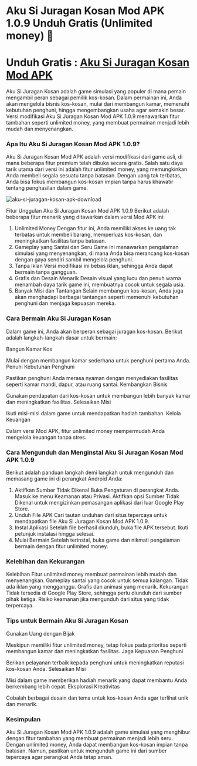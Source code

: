 # Aku Si Juragan Kosan Mod APK 1.0.9 Unduh Gratis (Unlimited money) 👋

# Unduh Gratis : [Aku Si Juragan Kosan Mod APK](https://gamemodfree.com/aku-si-juragan-kosan-apk)

Aku Si Juragan Kosan adalah game simulasi yang populer di mana pemain mengambil peran sebagai pemilik kos-kosan. Dalam permainan ini, Anda akan mengelola bisnis kos-kosan, mulai dari membangun kamar, memenuhi kebutuhan penghuni, hingga mengembangkan usaha agar semakin besar. Versi modifikasi Aku Si Juragan Kosan Mod APK 1.0.9 menawarkan fitur tambahan seperti unlimited money, yang membuat permainan menjadi lebih mudah dan menyenangkan.

### Apa Itu Aku Si Juragan Kosan Mod APK 1.0.9?
Aku Si Juragan Kosan Mod APK adalah versi modifikasi dari game asli, di mana beberapa fitur premium telah dibuka secara gratis. Salah satu daya tarik utama dari versi ini adalah fitur unlimited money, yang memungkinkan Anda membeli segala sesuatu tanpa batasan. Dengan uang tak terbatas, Anda bisa fokus membangun kos-kosan impian tanpa harus khawatir tentang penghasilan dalam game.

 ![aku-si-juragan-kosan-apk-download](https://github.com/user-attachments/assets/e57ceeaa-bbf7-476b-99d6-eea542cdc001)


Fitur Unggulan Aku Si Juragan Kosan Mod APK 1.0.9
Berikut adalah beberapa fitur menarik yang ditawarkan dalam versi Mod APK ini:

1. Unlimited Money
Dengan fitur ini, Anda memiliki akses ke uang tak terbatas untuk membeli barang, memperluas kos-kosan, dan meningkatkan fasilitas tanpa batasan.
2. Gameplay yang Santai dan Seru
Game ini menawarkan pengalaman simulasi yang menyenangkan, di mana Anda bisa merancang kos-kosan dengan gaya sendiri sambil mengelola penghuni.
3. Tanpa Iklan
Versi modifikasi ini bebas iklan, sehingga Anda dapat bermain tanpa gangguan.
4. Grafis dan Desain Menarik
Desain visual yang lucu dan penuh warna menambah daya tarik game ini, membuatnya cocok untuk segala usia.
5. Banyak Misi dan Tantangan
Selain membangun kos-kosan, Anda juga akan menghadapi berbagai tantangan seperti memenuhi kebutuhan penghuni dan menjaga kepuasan mereka.

### Cara Bermain Aku Si Juragan Kosan
Dalam game ini, Anda akan berperan sebagai juragan kos-kosan. Berikut adalah langkah-langkah dasar untuk bermain:

Bangun Kamar Kos

Mulai dengan membangun kamar sederhana untuk penghuni pertama Anda.
Penuhi Kebutuhan Penghuni

Pastikan penghuni Anda merasa nyaman dengan menyediakan fasilitas seperti kamar mandi, dapur, atau ruang santai.
Kembangkan Bisnis

Gunakan pendapatan dari kos-kosan untuk membangun lebih banyak kamar dan meningkatkan fasilitas.
Selesaikan Misi

Ikuti misi-misi dalam game untuk mendapatkan hadiah tambahan.
Kelola Keuangan

Dalam versi Mod APK, fitur unlimited money mempermudah Anda mengelola keuangan tanpa stres.

### Cara Mengunduh dan Menginstal Aku Si Juragan Kosan Mod APK 1.0.9
Berikut adalah panduan langkah demi langkah untuk mengunduh dan memasang game ini di perangkat Android Anda:

1. Aktifkan Sumber Tidak Dikenal
Buka Pengaturan di perangkat Anda.
Masuk ke menu Keamanan atau Privasi.
Aktifkan opsi Sumber Tidak Dikenal untuk mengizinkan pemasangan aplikasi dari luar Google Play Store.
2. Unduh File APK
Cari tautan unduhan dari situs tepercaya untuk mendapatkan file Aku Si Juragan Kosan Mod APK 1.0.9.
3. Instal Aplikasi
Setelah file berhasil diunduh, buka file APK tersebut.
Ikuti petunjuk instalasi hingga selesai.
4. Mulai Bermain
Setelah terinstal, buka game dan nikmati pengalaman bermain dengan fitur unlimited money.

### Kelebihan dan Kekurangan
Kelebihan
Fitur unlimited money membuat permainan lebih mudah dan menyenangkan.
Gameplay santai yang cocok untuk semua kalangan.
Tidak ada iklan yang mengganggu.
Grafis dan animasi yang menarik.
Kekurangan
Tidak tersedia di Google Play Store, sehingga perlu diunduh dari sumber pihak ketiga.
Risiko keamanan jika mengunduh dari situs yang tidak terpercaya.

### Tips untuk Bermain Aku Si Juragan Kosan
Gunakan Uang dengan Bijak

Meskipun memiliki fitur unlimited money, tetap fokus pada prioritas seperti membangun kamar dan meningkatkan fasilitas.
Jaga Kepuasan Penghuni

Berikan pelayanan terbaik kepada penghuni untuk meningkatkan reputasi kos-kosan Anda.
Selesaikan Misi

Misi dalam game memberikan hadiah menarik yang dapat membantu Anda berkembang lebih cepat.
Eksplorasi Kreativitas

Cobalah berbagai desain dan tema untuk kos-kosan Anda agar terlihat unik dan menarik.

### Kesimpulan
Aku Si Juragan Kosan Mod APK 1.0.9 adalah game simulasi yang menghibur dengan fitur tambahan yang membuat permainan menjadi lebih seru. Dengan unlimited money, Anda dapat membangun kos-kosan impian tanpa batasan. Namun, pastikan untuk mengunduh game ini dari sumber tepercaya agar perangkat Anda tetap aman.
